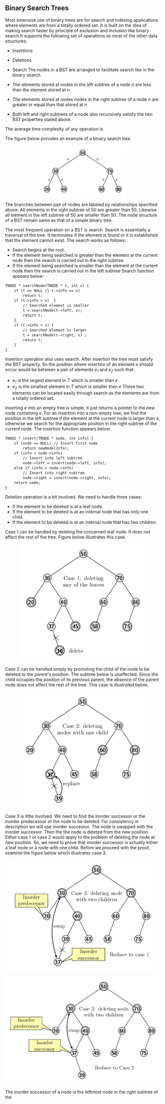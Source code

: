 ## Binary Search Trees

Most extensive use of binary trees are for search and indexing applications where elements are from a totally ordered set. It is built on the idea of 
making search faster by principle of exclusion and inclusion like binary search.It supports the following set of operations as most of the other data
structures:
- Insertions
- Deletions
- Search
The nodes in a BST are arranged to facilitate search like in the binary search.

- The elements stored at nodes in the left subtree of a node <i>n</i> are less than the element stored at <i>n</i>.
- The elements stored at nodes nodes in the right subtree of a node <i>n</i> are greater or equal than that stored at <i>n</i>
- Both left and right subtrees of a node also recursively satisfy the two BST properties stated above.

The average time complexity of any operation is 

The figure below provides an example of a binary search tree.
<p align="center">
<img src="../images/bst_tree.jpg">
</p>
The branches between pair of nodes are labeled by relationships specified above. All elements in the right subtree of 50 are greater than 50. 
Likewise all element in the left subtree of 50 are smaller than 50. 
The node structure of a BST remain same as that of a simple binary tree.

The most frequent operation on a BST is search. Search is essentially a traversal of the tree. It terminates if the element is found or it is 
established that the element cannot exist. The search works as follows:
- Search begins at the root.
- If the element being searched is greater than the element at the current node then the search is carried out in the right subtree 
- If the element being searched is smaller than the element at the current node then the search is carried out in the left subtree 
Search function appears below:
```
TNODE * searchNode(TNODE * t, int x) { 
    if (t == NULL || t->info == x) 
        return t;
    if (t->info > x)  {
        // Searched element is smaller 
        t = searchNode(t->left, x);
        return t;
    }
    if (t->info < x) { 
        // Searched element is larger
        t = searchNode(t->right, x) ;
        return t;
    }
}
```

Insertion operation also uses search. After insertion the tree must satisfy the BST property. So the position where insertion of an element <i>e</i> should
occur would be between a pair of elements <i>e<sub>1</sub></i> and <i>e<sub>2</sub></i> such that:  
- <i>e<sub>1</sub></i>  is the largest element in <i>T</i> which is smaller than <i>e</i>
- <i>e<sub>2</sub></i>  is the smallest element in <i>T</i> which is smaller than <i>e</i>
These two elements can be located easily through search as the elements are from a totally ordered set.

Inserting <i>e</i> into an empty tree is simple, it just returns a pointer to the new node containing <i>e</i>. For an insertion into a non-empty tree, 
we find the position in the left subtree if the element at the current node is larger than <i>e</i>, otherwise we search for the appropriate position in the
right subtree of the current node. The insertion function appears below:
```
TNODE * insert(TNODE * node, int info) {
    if (node == NULL) // Insert first node
        return newNode(info); 
    if (info < node->info)
        // Insert into left subtree
        node->left = insert(node->left, info); 
    else if (info > node->info)
        // Insert into right subtree
        node->right = insert(node->right, info);
    return node; 
}
```

Deletion operation is a bit involved. We need to handle three cases:

- If the element to be deleted is at a leaf node.
- If the element to be deleted is at an internal node that has only one child. 
- If the element to be deleted is at an internal node that has two children. 

Case 1 can be handled by deleting the concerned leaf node. It does not affect the rest of the tree. Figure below illustrates this case.
<p align="center">
<img src="../images/bstCase1delete.jpg">
</p>

Case 2 can be handled simply by promoting the child of the node to be deleted to the parent's position. The subtree below is unaffected. 
Since the child occupies the position of its previous parent, the absence of the parent node does not affect the rest of the tree. This case is illustrated
below. 
<p align="center">
<img src="../images/bstCase2delete.jpg">
</p>

Case 3 is little involved. We need to find the inorder successor or the inorder predecessor of the node to be deleted. For consistency in description we will
use inorder successor. The node is swapped with the inorder successor. Then the 
the node is deleted from the new position. Either case 1 or case 2 would apply to the problem of deleting the node at new position. So, we need to prove that
inorder successor is actually either a leaf node or a node with one child.  Before we proceed with the proof, examine the figure below 
which illustrates case 3.  
<p align="center">
<img src="../images/bstCase3deleteB.jpg">
</p>

<p align="center">
<img src="../images/bstCase3delete.jpg">
</p>

The inorder successor of a node is the leftmost node in the right subtree of the
